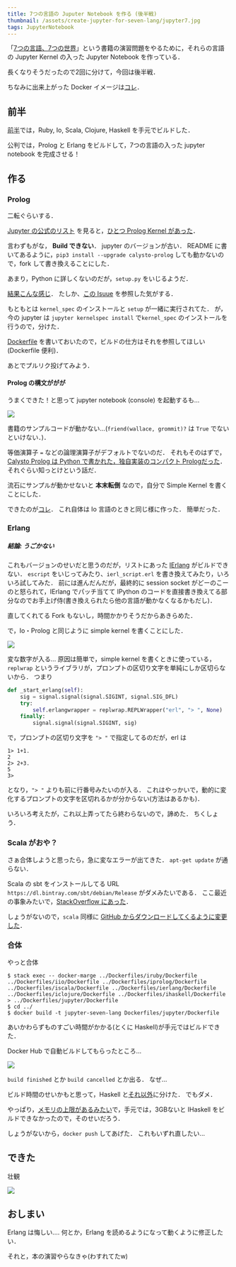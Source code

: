 ```yaml
---
title: 7つの言語の Juputer Notebook を作る (後半戦)
thumbnail: /assets/create-jupyter-for-seven-lang/jupyter7.jpg
tags: JupyterNotebook
---
```


「[7つの言語、7つの世界](https://estore.ohmsha.co.jp/titles/978427406857P)」という書籍の演習問題をやるために，それらの言語の Jupyter Kernel の入った Jupyter Notebook を作っている．

長くなりそうだったので2回に分けて，今回は後半戦．

ちなみに出来上がった Docker イメージは[コレ](https://hub.docker.com/r/matsubara0507/jupyter-seven-lang/)．

## 前半

[前半](/posts/2017-04-24-create-jupyter-for-seven-lang-part1.html)では，Ruby, Io, Scala, Clojure, Haskell を手元でビルドした．

公判では，Prolog と Erlang をビルドして，7つの言語の入った jupyter notebook を完成させる！

## 作る

### Prolog

二転ぐらいする．

[Jupyter の公式のリスト](https://github.com/jupyter/jupyter/wiki/Jupyter-kernels) を見ると，[ひとつ Prolog Kernel があった](https://github.com/Calysto/calysto_prolog)．

言わずもがな， **Build できない**．
jupyter のバージョンが古い．
README に書いてあるように，`pip3 install --upgrade calysto-prolog` しても動かないので，fork して書き換えることにした．

あまり，Python に詳しくないのだが，`setup.py` をいじるようだ．

[結果こんな感じ](https://github.com/matsubara0507/calysto_prolog/commit/4b857a9146dad89966d99b4ec72363b455af43ce)．
たしか、[この Isuue](https://github.com/Calysto/calysto_processing/issues/8) を参照した気がする．

もともとは `kernel_spec` のインストールと `setup` が一緒に実行されてた．
が，今の jupyter は `jupyter kernelspec install` で`kernel_spec` のインストールを行うので，分けた．

[Dockerfile](https://github.com/matsubara0507/calysto_prolog/blob/docker/Dockerfile) を書いておいたので，ビルドの仕方はそれを参照してほしい(Dockerfile 便利)．

あとでプルリク投げてみよう．

#### Prolog の構文ががが

うまくできた！と思って jupyter notebook (console) を起動するも...

![](/assets/create-jupyter-for-seven-lang/calysto_prolog_console.jpg)

書籍のサンプルコードが動かない...(`friend(wallace, grommit)?` は `True` でないといけない．)．

等価演算子 `=` などの論理演算子がデフォルトでないのだ．
それもそのはずで，[Calysto Prolog は Python で書かれた，独自実装のコンパクト Prologだった](https://github.com/Calysto/calysto_prolog/blob/master/calysto_prolog/prolog.py)．
それぐらい知っとけという話だ．

流石にサンプルが動かせないと **本末転倒** なので，自分で Simple Kernel を書くことにした．

できたのが[コレ](https://github.com/matsubara0507/iprolog)．
これ自体は Io 言語のときと同じ様に作った．
簡単だった．

### Erlang

##### 結論: うごかない

これもバージョンのせいだと思うのだが，リストにあった [IErlang](https://github.com/robbielynch/ierlang) がビルドできない．
`escript` をいじってみたり、`ierl_script.erl` を書き換えてみたり，いろいろ試してみた．
前には進んだんだが，最終的に session socket がどーのこーのと怒られて，IErlang でパッチ当てて IPython のコードを直接書き換えてる部分なのでお手上げ侍(書き換えられたら他の言語が動かなくなるかもだし)．

直してくれてる Fork もないし，時間かかりそうだからあきらめた．

で，Io・Prolog と同じように simple kernel を書くことにした．

![](/assets/create-jupyter-for-seven-lang/ierlang_notebook.jpg)

変な数字が入る...
原因は簡単で，simple kernel を書くときに使っている，`replwrap` というライブラリが，プロンプトの区切り文字を単純にしか区切らないから．
つまり

```Python
def _start_erlang(self):
    sig = signal.signal(signal.SIGINT, signal.SIG_DFL)
    try:
        self.erlangwrapper = replwrap.REPLWrapper("erl", "> ", None)
    finally:
        signal.signal(signal.SIGINT, sig)
```

で，プロンプトの区切り文字を `"> "` で指定してるのだが，erl は

```
1> 1+1.
2
2> 2+3.
5
3>
```

となり，`"> "` よりも前に行番号みたいのが入る．
これはやっかいで，動的に変化するプロンプトの文字を区切れるかが分からない(方法はあるかも)．

いろいろ考えたが，これ以上弄ってたら終わらないので，諦めた．
ちくしょう．

### Scala がおや？

さぁ合体しようと思ったら，急に変なエラーが出てきた．
`apt-get update` が通らない．

Scala の sbt をインストールしてる URL `https://dl.bintray.com/sbt/debian/Release` がダメみたいである．
ここ最近の事象みたいで，[StackOverflow にあった](http://stackoverflow.com/questions/43441152/sbt-download-repository-forbidden)．

しょうがないので，`scala` 同様に [GitHub からダウンロードしてくるように変更した](https://github.com/matsubara0507/seven-languages-in-seven-weeks/commit/742cff384eeb72cb57b012731104f3796285dea0)．

### 合体

やっと合体

```
$ stack exec -- docker-marge ../Dockerfiles/iruby/Dockerfile ../Dockerfiles/iio/Dockerfile ../Dockerfiles/iprolog/Dockerfile ../Dockerfiles/iscala/Dockerfile ../Dockerfiles/ierlang/Dockerfile ../Dockerfiles/iclojure/Dockerfile ../Dockerfiles/ihaskell/Dockerfile > ../Dockerfiles/jupyter/Dockerfile
$ cd ../
$ docker build -t jupyter-seven-lang Dockerfiles/jupyter/Dockerfile
```

あいかわらずものすごい時間がかかる(とくに Haskell)が手元ではビルドできた．

Docker Hub で自動ビルドしてもらったところ...

![](/assets/create-jupyter-for-seven-lang/dockerhub_error.jpg)

`build finished` とか `build cancelled` とか出る．
なぜ...

ビルド時間のせいかもと思って，Haskell と[それ以外](https://hub.docker.com/r/matsubara0507/jupyter-six-lang/)に分けた．
でもダメ．

やっぱり，[メモリの上限があるみたい](http://stackoverflow.com/questions/34440753/docker-hub-timeout-in-automated-build)で，手元では，3GBないと IHaskell をビルドできなかったので，そのせいだろう．

しょうがないから，`docker push` してあげた．
これもいずれ直したい...

## できた

壮観

![](/assets/create-jupyter-for-seven-lang/jupyter7.jpg)

## おしまい

Erlang は悔しい....
何とか，Erlang を読めるようになって動くように修正したい．


それと，本の演習やらなきゃ(わすれてたw)
